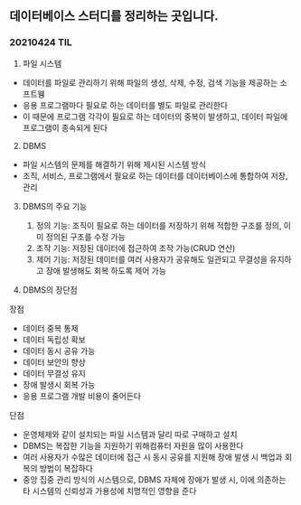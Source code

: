 ## 데이터베이스 스터디를 정리하는 곳입니다.

### 20210424 TIL
01. 파일 시스템
 - 데이터를 파일로 관리하기 위해 파일의 생성, 삭제, 수정, 검색 기능을 제공하는 소프트웽
 - 응용 프로그램마다 필요로 하는 데이터를 별도 파일로 관리한다
 - 이 때문에 프로그램 각각이 필요로 하는 데이터의 중복이 발생하고, 데이터 파일에 프로그램이 종속되게 된다

02. DBMS
 - 파일 시스템의 문제를 해결하기 위해 제시된 시스템 방식
 - 조직, 서비스, 프로그램에서 필요로 하는 데이터를 데이터베이스에 통합하여 저장, 관리

03. DBMS의 주요 기능
    1) 정의 기능: 조직이 필요로 하는 데이터를 저장하기 위해 적합한 구조를 정의, 이미 정의된 구조를 수정 가능
    2) 조작 기능: 저장된 데이터에 접근하여 조작 가능(CRUD 연산)
    3) 제어 기능: 저장된 데이터를 여러 사용자가 공유해도 일관되고 무결성을 유지하고 장애 발생해도 회복 하도록 제어 가능

04. DBMS의 장단점

  장점
   - 데이터 중복 통제
   - 데이터 독립성 확보
   - 데이터 동시 공유 가능
   - 데이터 보안의 향상
   - 데이터 무결성 유지
   - 장애 발생시 회복 가능
   - 응용 프로그램 개발 비용이 줄어든다
  
  단점
   - 운영체제와 같이 설치되는 파일 시스템과 달리 따로 구매하고 설치
   - DBMS는 복잡한 기능을 지원하기 위해컴퓨터 자원을 많이 사용한다
   - 여러 사용자가 수많은 데이터에 접근 시 동시 공유를 지원해 장애 발생 시 백업과 회복의 방법이 복잡하다
   - 중앙 집중 관리 방식의 시스템으로, DBMS 자체에 장애가 발생 시, 이에 의존하는 타 시스템의 신뢰성과 가용성에 치명적인 영향을 준다

